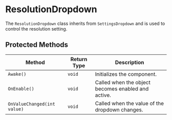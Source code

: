 # ResolutionDropdown

The `ResolutionDropdown` class inherits from `SettingsDropdown` and is used to control the resolution setting.

## Protected Methods

| Method               | Return Type | Description                                      |
| -------------------- | ----------- | ------------------------------------------------ |
| `Awake()`            | `void`      | Initializes the component.                       |
| `OnEnable()`         | `void`      | Called when the object becomes enabled and active. |
| `OnValueChanged(int value)` | `void` | Called when the value of the dropdown changes.   |

